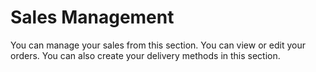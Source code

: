 # Sales Management

You can manage your sales from this section. You can view or edit your orders. You can also create your delivery methods in this section.
